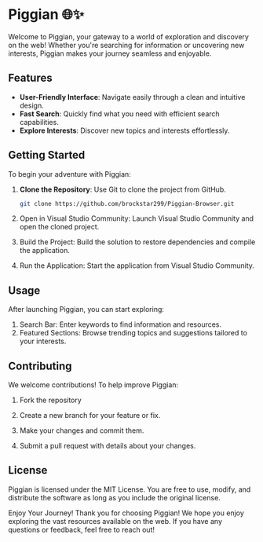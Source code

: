 # Piggian 🌐✨

Welcome to Piggian, your gateway to a world of exploration and discovery on the web! Whether you're searching for information or uncovering new interests, Piggian makes your journey seamless and enjoyable.

## Features
- **User-Friendly Interface**: Navigate easily through a clean and intuitive design.
- **Fast Search**: Quickly find what you need with efficient search capabilities.
- **Explore Interests**: Discover new topics and interests effortlessly.

## Getting Started
To begin your adventure with Piggian:

1. **Clone the Repository**: Use Git to clone the project from GitHub.
   ```bash
   git clone https://github.com/brockstar299/Piggian-Browser.git
2. Open in Visual Studio Community: Launch Visual Studio Community and open the cloned project.

3. Build the Project: Build the solution to restore dependencies and compile the application.

4. Run the Application: Start the application from Visual Studio Community.

## Usage

After launching Piggian, you can start exploring:

1. Search Bar: Enter keywords to find information and resources.
2. Featured Sections: Browse trending topics and suggestions tailored to your interests.

## Contributing
We welcome contributions! To help improve Piggian:

1. Fork the repository

2. Create a new branch for your feature or fix.

3. Make your changes and commit them.

4. Submit a pull request with details about your changes.

## License

Piggian is licensed under the MIT License. You are free to use, modify, and distribute the software as long as you include the original license.

Enjoy Your Journey!
Thank you for choosing Piggian! We hope you enjoy exploring the vast resources available on the web. If you have any questions or feedback, feel free to reach out!
